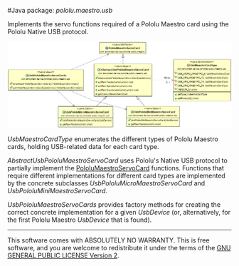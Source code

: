 #Java package: _pololu.maestro.usb_

Implements the servo functions required of a Pololu Maestro card using the Pololu Native USB protocol.

![Class Diagram](../uml/com.iamcontent.device.controller.pololu.maestro.usb.png)

_UsbMaestroCardType_ enumerates the different types of Pololu Maestro cards, holding USB-related data for each card type.

_AbstractUsbPololuMaestroServoCard_ uses Pololu's Native USB protocol to partially implement the [PololuMaestroServoCard](com.iamcontent.device.controller.pololu.maestro.md) functions. Functions that require different implementations for different card types are implemented by the concrete subclasses _UsbPololuMicroMaestroServoCard_ and _UsbPololuMiniMaestroServoCard_.

_UsbPololuMaestroServoCards_ provides factory methods for creating the correct concrete implementation for a given _UsbDevice_ (or, alternatively, for the first Pololu Maestro _UsbDevice_ that is found).

---

This software comes with ABSOLUTELY NO WARRANTY. This is free software, and you are welcome to redistribute it
under the terms of the [GNU GENERAL PUBLIC LICENSE Version 2](https://www.gnu.org/licenses/gpl-2.0.html).
